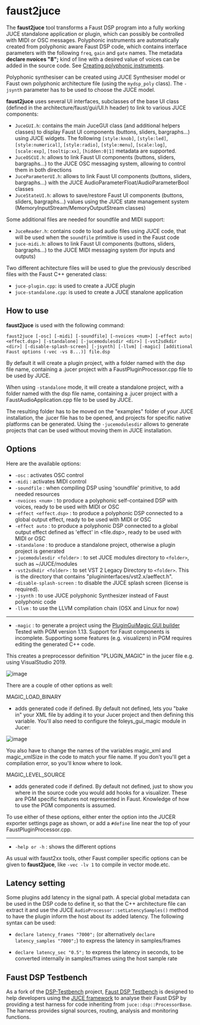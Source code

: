 # faust2juce

The **faust2juce** tool transforms a Faust DSP program into a fully working JUCE standalone application or plugin, which can possibly be controlled with MIDI or OSC messages. Polyphonic instruments are automatically created from polyphonic aware Faust DSP code, which contains interface parameters with the following `freq`, `gain` and `gate` names. The metadata **declare nvoices "8";** kind of line with a desired value of voices can be added in the source code. See [Creating polyphonic instruments](https://faustdoc.grame.fr/manual/midi/#midi-polyphony-support). 

Polyphonic synthesiser can be created using JUCE Synthesiser model or Faust own polyphonic architecture file (using the `mydsp_poly` class). The `-jsynth` parameter has to be used to choose the JUCE model.

**faust2juce** uses several UI interfaces, subclasses of the base UI class (defined in the architecture/faust/gui/UI.h header) to link to various JUCE components:

 - `JuceGUI.h`: contains the main JuceGUI class (and additional helpers classes) to display Faust UI components (buttons, sliders, bargraphs...) using JUCE widgets. The following `[style:knob]`, `[style:led]`, `[style:numerical]`, `[style:radio]`, `[style:menu]`, `[scale:log]`, `[scale:exp]`, `[tooltip:xx]`, `[hidden:0|1]` metadata are supported.
 - `JuceOSCUI.h`: allows to link Faust UI components (buttons, sliders, bargraphs...) to the JUCE OSC messaging system, allowing to control them in both directions
 - `JuceParameterUI.h`: allows to link Faust UI components (buttons, sliders, bargraphs...) with the JUCE AudioParameterFloat/AudioParameterBool classes
 - `JuceStateUI.h`: allows to save/restore Faust UI components (buttons, sliders, bargraphs...) values using the JUCE state management system (MemoryInputStream/MemoryOutputStream classes)

Some additional files are needed for soundfile and MIDI support:

- `JuceReader.h`: contains code to load audio files using JUCE code, that will be used when the `soundfile` primitive is used in the Faust code
- `juce-midi.h`: allows to link Faust UI components (buttons, sliders, bargraphs...) to the JUCE MIDI messaging system (for inputs and outputs) 

Two different achitecture files will be used to glue the previously described files with the Faust C++ generated class: 
- `juce-plugin.cpp`: is used to create a JUCE plugin
- `juce-standalone.cpp`: is used to create a JUCE stanalone application

## How to use

**faust2juce** is used with the following command: 

`faust2juce [-osc] [-midi] [-soundfile] [-nvoices <num>] [-effect auto|<effect.dsp>] [-standalone] [-jucemodulesdir <dir>] [-vst2sdkdir <dir>] [-disable-splash-screen] [-jsynth] [-llvm] [-magic] [additional Faust options (-vec -vs 8...)] file.dsp` 

By default it will create a plugin project, with a folder named with the dsp file name, containing a .jucer project with a FaustPluginProcessor.cpp file to be used by JUCE.

When using `-standalone` mode, it will create a standalone project, with a folder named with the dsp file name, containing a .jucer project with a FaustAudioApplication.cpp file to be used by JUCE.

The resulting folder has to be moved on the "examples" folder of your JUCE installation, the .jucer file has to be opened, and projects for specific native platforms can be generated. Using the `-jucemodulesdir` allows to generate projects that can be used without moving them in JUCE installation.

## Options

Here are the available options:

- `-osc` : activates OSC control
- `-midi` : activates MIDI control
- `-soundfile` : when compiling DSP using 'soundfile' primitive, to add needed resources
- `-nvoices <num>` : to produce a polyphonic self-contained DSP with <num> voices, ready to be used with MIDI or OSC
- `-effect <effect.dsp>` : to produce a polyphonic DSP connected to a global output effect, ready to be used with MIDI or OSC
- `-effect auto` : to produce a polyphonic DSP connected to a global output effect defined as 'effect' in <file.dsp>, ready to be used with MIDI or OSC 
- `-standalone` : to produce a standalone project, otherwise a plugin project is generated
- `-jucemodulesdir <folder>` : to set JUCE modules directory to `<folder>`, such as ~/JUCE/modules
- `-vst2sdkdir <folder>` : to set VST 2 Legacy Directory to `<folder>`. This is the directory that contains "plugininterfaces/vst2.x/aeffect.h".
- `-disable-splash-screen` : to disable the JUCE splash screen (license is required).
- `-jsynth` : to use JUCE polyphonic Synthesizer instead of Faust polyphonic code
- `-llvm` : to use the LLVM compilation chain (OSX and Linux for now)
---
- `-magic` : to generate a project using the [PluginGuiMagic GUI builder](https://foleysfinest.com/developer/pluginguimagic/)
Tested with PGM version 1.13. Support for Faust components is incomplete. Supporting some features (e.g. visualizers) in PGM requires editing the generated C++ code.

This creates a preprocessor definition "PLUGIN_MAGIC" in the jucer file e.g. using VisualStudio 2019.

![image](https://user-images.githubusercontent.com/3178344/125528513-d8f127a0-a896-4f50-8210-ba7b8dcf0386.png)

There are a couple of other options as well:

MAGIC_LOAD_BINARY 
- adds generated code if defined. By default not defined, lets you "bake in" your XML file by adding it to your Jucer project and then defining this variable.  You'll also need to configure the foleys_gui_magic module in Jucer:

 ![image](https://user-images.githubusercontent.com/3178344/126184481-b83ba2ff-46c4-4aa5-b010-2d2e87eb4e14.png)

 You also have to change the names of the variables magic_xml and magic_xmlSize in the code to match your file name. If you don't you'll get a compilation error, so you'll know where to look.

MAGIC_LEVEL_SOURCE
- adds generated code if defined. By default not defined, just to show you where in the source code you would add hooks for a visualizer. These are PGM specific features not represented in Faust. Knowledge of how to use the PGM components is assumed.

To use either of these options, either enter the option into the JUCER exporter settings page as shown, or add a `#define` line near the top of your FaustPluginProcessor.cpp.

---
- `-help or -h` : shows the different options 

As usual with faust2xx tools, other Faust compiler specific options can be given to **faust2juce**, like `-vec -lv 1` to compile in vector mode.etc.

## Latency setting

Some plugins add latency in the signal path. A special global metadata can be used in the DSP code to define it, so that the C++ architecture file can extract it and use the JUCE `AudioProcessor::setLatencySamples()` method to have the plugin inform the host about its added latency. The following syntax can be used:

- `declare latency_frames "7000";` (or alternatively `declare latency_samples "7000";`) to express the latency in samples/frames

- `declare latency_sec "0.5";` to express the latency in seconds, to be converted internally in samples/frames using the host sample rate 

## Faust DSP Testbench

As a fork of the [DSP-Testbench](https://github.com/AndrewJJ/DSP-Testbench) project, [Faust DSP Testbench](https://github.com/grame-cncm/Faust-DSP-Testbench) is designed to help developers using the [JUCE framework](https://juce.com) to analyse their Faust DSP by providing a test harness for code inheriting from `juce::dsp::ProcessorBase`. The harness provides signal sources, routing, analysis and monitoring functions.
